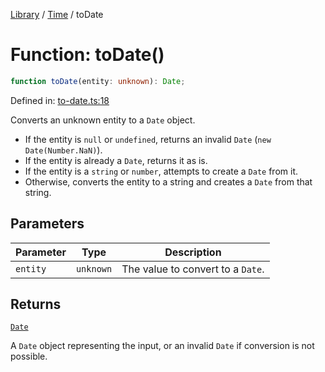 <!-- markdownlint-disable -->
<!-- cspell: disable -->
[Library](../index.md) / [Time](./index.md) / toDate

# Function: toDate()

```ts
function toDate(entity: unknown): Date;
```

Defined in: [to-date.ts:18](https://github.com/technobuddha/library/blob/main/src/to-date.ts#L18)

Converts an unknown entity to a `Date` object.

- If the entity is `null` or `undefined`, returns an invalid `Date` (`new Date(Number.NaN)`).
- If the entity is already a `Date`, returns it as is.
- If the entity is a `string` or `number`, attempts to create a `Date` from it.
- Otherwise, converts the entity to a string and creates a `Date` from that string.

## Parameters

| Parameter | Type | Description |
| ------ | ------ | ------ |
| `entity` | `unknown` | The value to convert to a `Date`. |

## Returns

[`Date`](https://developer.mozilla.org/docs/Web/JavaScript/Reference/Global_Objects/Date)

A `Date` object representing the input, or an invalid `Date` if conversion is not possible.

